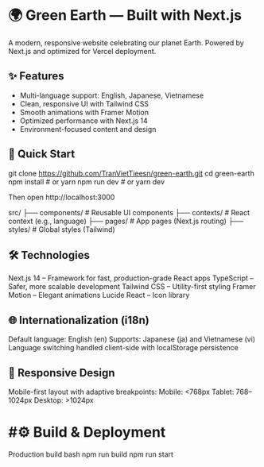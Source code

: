 # 🌍 Green Earth — Built with Next.js

A modern, responsive website celebrating our planet Earth. Powered by Next.js and optimized for Vercel deployment.

## ✨ Features

- Multi-language support: English, Japanese, Vietnamese
- Clean, responsive UI with Tailwind CSS
- Smooth animations with Framer Motion
- Optimized performance with Next.js 14
- Environment-focused content and design

## 🚀 Quick Start

git clone https://github.com/TranVietTieesn/green-earth.git
cd green-earth
npm install         # or yarn
npm run dev         # or yarn dev

Then open http://localhost:3000

src/
├── components/     # Reusable UI components
├── contexts/       # React context (e.g., language)
├── pages/          # App pages (Next.js routing)
├── styles/         # Global styles (Tailwind)

## 🛠 Technologies

Next.js 14 – Framework for fast, production-grade React apps
TypeScript – Safer, more scalable development
Tailwind CSS – Utility-first styling
Framer Motion – Elegant animations
Lucide React – Icon library

## 🌐 Internationalization (i18n)

Default language: English (en)
Supports: Japanese (ja) and Vietnamese (vi)
Language switching handled client-side with localStorage persistence

## 📱 Responsive Design
Mobile-first layout with adaptive breakpoints:
Mobile: <768px
Tablet: 768–1024px
Desktop: >1024px

# #⚙️ Build & Deployment
Production build
bash
npm run build
npm run start